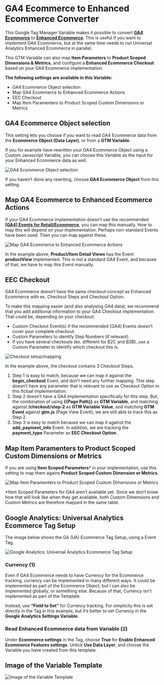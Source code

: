 # GA4 Ecommerce to Enhanced Ecommerce Converter
This Google Tag Manager Variable makes it possible to convert **[GA4 Ecommerce](https://developers.google.com/tag-manager/ecommerce-ga4)** to **[Enhanced Ecommerce](https://developers.google.com/tag-manager/enhanced-ecommerce)**. This is useful if you want to implement GA4 Ecommerce, but at the same time needs to run Universal Analytics Enhanced Ecommerce in parallel.

This GTM Variable can also map **Item Parameters** to **Product Scoped Dimensions & Metrics**, and configure a **Enhanced Ecommerce Checkout** based on your GA4 Ecommerce implementation.

**The following settings are available in this Variable:**
- GA4 Ecommerce Object selection
- Map GA4 Ecommerce to Enhanced Ecommerce Actions
- EEC Checkout
- Map Item Paramenters to Product Scoped Custom Dimensions or Metrics

## GA4 Ecommerce Object selection
This setting lets you choose if you want to read GA4 Ecommerce data from the **Ecommerce Object (Data Layer)**, or from a **GTM Variable**.

If you for example have rewritten your GA4 Ecommerce Object using a Custom Javascript Variable, you can choose this Variable as the input for your Enhanced Ecommerce data as well.

![GA4 Ecommerce Object selection](https://github.com/gtm-templates-knowit-experience/ga4-ecom-to-eec-converter/blob/main/images/ga4-ecom-object-selector.jpg)

If you haven’t done any rewriting, choose **GA4 Ecommerce Object** from this setting.

## Map GA4 Ecommerce to Enhanced Ecommerce Actions
If your GA4 Ecommerce implementation doesn’t use the recommended **[[GA4] Events for Retail/Ecommerce](https://support.google.com/analytics/answer/9268036)**, you can map this manually. How to map this will depend on your implementation. Perhaps non-standard Events have been used. Then you can map against these.

![Map GA4 Ecommerce to Enhanced Ecommerce Actions](https://github.com/gtm-templates-knowit-experience/ga4-ecom-to-eec-converter/blob/main/images/ga4-ecom-eec-actions-mapping.jpg)

In the example above, **Product/Item Detail Views** has the Event **productView** implemented. This is not a standard GA4 Event, and because of that, we have to map this Event manually.

## EEC Checkout
GA4 Ecommerce doesn’t have the same checkout concept as Enhanced Ecommerce with ex. Checkout Steps and Checkout Option.

To make this mapping easier (and also analysing GA4 data), we recommend that you add additional information to your GA4 Checkout implementation. That could be, depending on your checkout:
- Custom Checkout Event(s) if the recommended [GA4] Events doesn’t cover your complete checkout.
- Custom Parameters to identify Step Numbers (if relevant).
- If you have several checkouts (ex. different for B2C and B2B), use a Custom Parameter to identify which checkout this is.

![Checkout setup/mapping](https://github.com/gtm-templates-knowit-experience/ga4-ecom-to-eec-converter/blob/main/images/ga4-ecom-checkout-mapping.jpg)

In the example above, the checkout contains 3 Checkout Steps.
1. Step 1 is easy to match, because we can map it against the **begin_checkout** Event, and don’t need any further mapping. This step doesn’t have any parameter that is relevant to use as Checkout Option in this fictual implementation.
2. Step 2 doesn’t have a GA4 implementation specifically for this step. But, the combination of using **{{Page Path}}** as **GTM Variable**, and matching against **/checkout/step-2** as **GTM Variable Value**, and matching **GTM Event** against **gtm.js** (Page View Event), we are still able to track this as Step 2.
3. Step 3 is easy to match because we can map it against the **add_payment_info** Event. In addition, we are tracking the **payment_type** Parameter as **EEC Checkout Option**.

## Map Item Paramenters to Product Scoped Custom Dimensions or Metrics
If you are using **Item Scoped Parameters*** in your implementation, use this setting to map them agains **Product Scoped Custom Dimension or Metrics**.

![Map Item Paramenters to Product Scoped Custom Dimensions or Metrics](https://github.com/gtm-templates-knowit-experience/ga4-ecom-to-eec-converter/blob/main/images/ga4-ecom-item-parameter-mapping.jpg)

*Item Scoped Parameters for GA4 aren’t available yet. Since we don’t know how that will look like when they get available, both Custom Dimensions and Custom Metrics are therefore mapped in the same table.

## Google Analytics: Universal Analytics Ecommerce Tag Setup
The image below shows the GA (UA) Ecommerce Tag Setup, using a Event Tag.

![Google Analytics: Universal Analytics Ecommerce Tag Setup](https://github.com/gtm-templates-knowit-experience/ga4-ecom-to-eec-converter/blob/main/images/ga-ua-tag-eec-setup.jpg)

### Currency (1)
Even if GA4 Ecommerce needs to have Currency for the Ecommerce tracking, currency can be implemented in many different ways. It could be implemented as part of the Ecommerce Object, but I can also be implemented globally, or something else. Because of that, Currency isn’t implemented as part of the Template.

Instead, use **“Field to Set”** for Currency tracking. For simplicity this is set directly in the Tag in this example, but it’s better to set Currency in the **Google Analytics Settings Variable**.

### Read Enhanced Ecommerce data from Variable (2)
Under **Ecommerce settings** in the Tag, choose **True** for **Enable Enhanced Ecommerce Features settings**. Untick **Use Data Layer**, and choose the Variable you have created from this template.

## Image of the Variable Template
![Image of the Variable Template](https://github.com/gtm-templates-knowit-experience/ga4-ecom-to-eec-converter/blob/main/images/ga4-ecom-to-enhanced-ecommerce-converter-variable.jpg)

